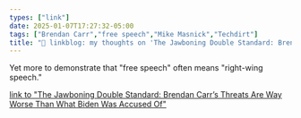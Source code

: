 ```yaml
---
types: ["link"]
date: 2025-01-07T17:27:32-05:00
tags: ["Brendan Carr","free speech","Mike Masnick","Techdirt"]
title: "🔗 linkblog: my thoughts on 'The Jawboning Double Standard: Brendan Carr’s Threats Are Way Worse Than What Biden Was Accused Of'"
---
```

Yet more to demonstrate that "free speech" often means "right-wing speech."

[link to "The Jawboning Double Standard: Brendan Carr’s Threats Are Way Worse Than What Biden Was Accused Of"](https://www.techdirt.com/2025/01/07/the-jawboning-double-standard-brendan-carrs-threats-are-way-worse-than-what-biden-was-accused-of/)
